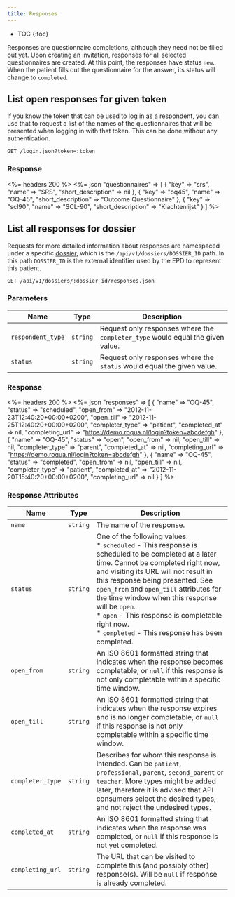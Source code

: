 ```yaml
---
title: Responses
---
```


* TOC
{:toc}

Responses are questionnaire completions, although they need not be filled out yet. Upon creating an invitation, responses for all selected questionnaires are created. At this point, the responses have status `new`. When the patient fills out the questionnaire for the answer, its status will change to `completed`.

## List open responses for given token

If you know the token that can be used to log in as a respondent, you can use that to request a list of the names of the questionnaires that will be presented when logging in with that token. This can be done without any authentication.

    GET /login.json?token=:token

### Response

<%= headers 200 %>
<%= json "questionnaires" => [
  {
    "key"               => "srs",
    "name"              => "SRS",
    "short_description" => nil
  },
  {
    "key"               => "oq45",
    "name"              => "OQ-45",
    "short_description" => "Outcome Questionnaire"
  },
  {
    "key"               => "scl90",
    "name"              => "SCL-90",
    "short_description" => "Klachtenlijst"
  }
]
%>

## List all responses for dossier

Requests for more detailed information about responses are namespaced under a specific [dossier](/developer/rom_v1/dossier/dossiers/), which is the `/api/v1/dossiers/DOSSIER_ID` path. In this path `DOSSIER_ID` is the external identifier used by the EPD to represent this patient.

    GET /api/v1/dossiers/:dossier_id/responses.json

### Parameters

Name | Type | Description
---- |------|--------------
`respondent_type` | `string` | Request only responses where the `completer_type` would equal the given value.
`status`          | `string` | Request only responses where the `status` would equal the given value.

### Response

<%= headers 200 %>
<%= json "responses" => [
    {
      "name"           => "OQ-45",
      "status"         => "scheduled",
      "open_from"      => "2012-11-23T12:40:20+00:00+0200",
      "open_till"      => "2012-11-25T12:40:20+00:00+0200",
      "completer_type" => "patient",
      "completed_at"   => nil,
      "completing_url" => "https://demo.roqua.nl/login?token=abcdefgh"
    },
    {
      "name"           => "OQ-45",
      "status"         => "open",
      "open_from"      => nil,
      "open_till"      => nil,
      "completer_type" => "parent",
      "completed_at"   => nil,
      "completing_url" => "https://demo.roqua.nl/login?token=abcdefgh"
    },
    {
      "name"           => "OQ-45",
      "status"         => "completed",
      "open_from"      => nil,
      "open_till"      => nil,
      "completer_type" => "patient",
      "completed_at"   => "2012-11-20T15:40:20+00:00+0200",
      "completing_url" => nil
    }
  ]
%>

### Response Attributes

Name             | Type     | Description
-----------------|----------|--------------
`name`           | `string` | The name of the response.
`status`         | `string` | One of the following values:<br/>* `scheduled` - This response is scheduled to be completed at a later time. Cannot be completed right now, and visiting its URL will not result in this response being presented. See `open_from` and `open_till` attributes for the time window when this response will be `open`.<br/>* `open` - This response is completable right now.<br/> * `completed` - This response has been completed.
`open_from`      | `string` | An ISO 8601 formatted string that indicates when the response becomes completable, or `null` if this response is not only completable within a specific time window.
`open_till`      | `string` | An ISO 8601 formatted string that indicates when the response expires and is no longer completable, or `null` if this response is not only completable within a specific time window.
`completer_type` | `string` | Describes for whom this response is intended. Can be `patient`, `professional`, `parent`, `second_parent` or `teacher`. More types might be added later, therefore it is advised that API consumers select the desired types, and not reject the undesired types.
`completed_at`   | `string` | An ISO 8601 formatted string that indicates when the response was completed, or `null` if this response is not yet completed.
`completing_url` | `string` | The URL that can be visited to complete this (and possibly other) response(s). Will be `null` if response is already completed.
